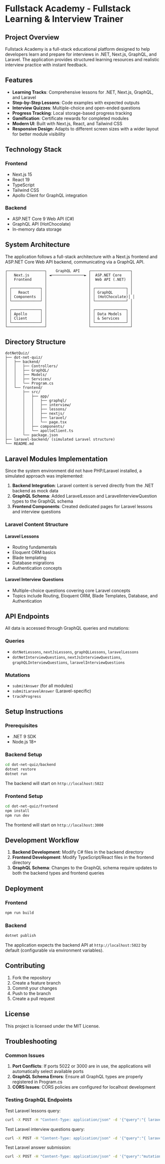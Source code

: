 # Fullstack Academy - Fullstack Learning & Interview Trainer

## Project Overview

Fullstack Academy is a full-stack educational platform designed to help developers learn and prepare for interviews in .NET, Next.js, GraphQL, and Laravel. The application provides structured learning resources and realistic interview practice with instant feedback.

## Features

- **Learning Tracks**: Comprehensive lessons for .NET, Next.js, GraphQL, and Laravel
- **Step-by-Step Lessons**: Code examples with expected outputs
- **Interview Quizzes**: Multiple-choice and open-ended questions
- **Progress Tracking**: Local storage-based progress tracking
- **Gamification**: Certificate rewards for completed modules
- **Modern UI**: Built with Next.js, React, and Tailwind CSS
- **Responsive Design**: Adapts to different screen sizes with a wider layout for better module visibility

## Technology Stack

### Frontend
- Next.js 15
- React 19
- TypeScript
- Tailwind CSS
- Apollo Client for GraphQL integration

### Backend
- ASP.NET Core 9 Web API (C#)
- GraphQL API (HotChocolate)
- In-memory data storage

## System Architecture

The application follows a full-stack architecture with a Next.js frontend and ASP.NET Core Web API backend, communicating via a GraphQL API.

```
┌─────────────────┐    GraphQL API    ┌──────────────────┐
│   Next.js       │ ◄───────────────► │  ASP.NET Core    │
│   Frontend      │                   │  Web API (.NET)  │
│                 │                   │                  │
│ ┌─────────────┐ │                   │ ┌──────────────┐ │
│ │   React     │ │                   │ │ GraphQL      │ │
│ │ Components  │ │                   │ │ (HotChocolate)│ │
│ └─────────────┘ │                   │ └──────────────┘ │
│                 │                   │                  │
│ ┌─────────────┐ │                   │ ┌──────────────┐ │
│ │ Apollo      │ │                   │ │ Data Models  │ │
│ │ Client      │ │                   │ │ & Services   │ │
│ └─────────────┘ │                   │ └──────────────┘ │
└─────────────────┘                   └──────────────────┘
```

## Directory Structure

```
dotNetQuiz/
├── dot-net-quiz/
│   ├── backend/
│   │   ├── Controllers/
│   │   ├── GraphQL/
│   │   ├── Models/
│   │   ├── Services/
│   │   └── Program.cs
│   └── frontend/
│       ├── src/
│       │   ├── app/
│       │   │   ├── graphql/
│       │   │   ├── interview/
│       │   │   ├── lessons/
│       │   │   ├── nextjs/
│       │   │   ├── laravel/
│       │   │   └── page.tsx
│       │   ├── components/
│       │   └── apolloClient.ts
│       └── package.json
├── laravel-backend/ (simulated Laravel structure)
└── README.md
```

## Laravel Modules Implementation

Since the system environment did not have PHP/Laravel installed, a simulated approach was implemented:

1. **Backend Integration**: Laravel content is served directly from the .NET backend as mock data
2. **GraphQL Schema**: Added LaravelLesson and LaravelInterviewQuestion types to the GraphQL schema
3. **Frontend Components**: Created dedicated pages for Laravel lessons and interview questions

### Laravel Content Structure

#### Laravel Lessons
- Routing fundamentals
- Eloquent ORM basics
- Blade templating
- Database migrations
- Authentication concepts

#### Laravel Interview Questions
- Multiple-choice questions covering core Laravel concepts
- Topics include Routing, Eloquent ORM, Blade Templates, Database, and Authentication

## API Endpoints

All data is accessed through GraphQL queries and mutations:

### Queries
- `dotNetLessons`, `nextJsLessons`, `graphQLLessons`, `laravelLessons`
- `dotNetInterviewQuestions`, `nextJsInterviewQuestions`, `graphQLInterviewQuestions`, `laravelInterviewQuestions`

### Mutations
- `submitAnswer` (for all modules)
- `submitLaravelAnswer` (Laravel-specific)
- `trackProgress`

## Setup Instructions

### Prerequisites
- .NET 9 SDK
- Node.js 18+

### Backend Setup
```bash
cd dot-net-quiz/backend
dotnet restore
dotnet run
```

The backend will start on `http://localhost:5022`

### Frontend Setup
```bash
cd dot-net-quiz/frontend
npm install
npm run dev
```

The frontend will start on `http://localhost:3000`

## Development Workflow

1. **Backend Development**: Modify C# files in the backend directory
2. **Frontend Development**: Modify TypeScript/React files in the frontend directory
3. **GraphQL Schema**: Changes to the GraphQL schema require updates to both the backend types and frontend queries

## Deployment

### Frontend
```bash
npm run build
```

### Backend
```bash
dotnet publish
```

The application expects the backend API at `http://localhost:5022` by default (configurable via environment variables).

## Contributing

1. Fork the repository
2. Create a feature branch
3. Commit your changes
4. Push to the branch
5. Create a pull request

## License

This project is licensed under the MIT License.

## Troubleshooting

### Common Issues

1. **Port Conflicts**: If ports 5022 or 3000 are in use, the applications will automatically select available ports
2. **GraphQL Schema Errors**: Ensure all GraphQL types are properly registered in Program.cs
3. **CORS Issues**: CORS policies are configured for localhost development

### Testing GraphQL Endpoints

Test Laravel lessons query:
```bash
curl -X POST -H "Content-Type: application/json" -d '{"query":"{ laravelLessons { id title topic } }"}' http://localhost:5022/graphql
```

Test Laravel interview questions query:
```bash
curl -X POST -H "Content-Type: application/json" -d '{"query":"{ laravelInterviewQuestions { id question topic } }"}' http://localhost:5022/graphql
```

Test Laravel answer submission:
```bash
curl -X POST -H "Content-Type: application/json" -d '{"query":"mutation { submitLaravelAnswer(questionId: 1, answerIndex: 0) { isCorrect explanation } }"}' http://localhost:5022/graphql
```
